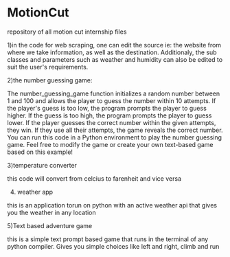 # MotionCut
repository of all motion cut internship files 




1)in the code for web scraping, one can edit the source ie: the website from where we take information, as well as the destination.
Additionaly, the sub classes and parameters such as weather and humidity can also be edited to suit the user's requirements.




2)the number guessing game:

The number_guessing_game function initializes a random number between 1 and 100 and allows the player to guess the number within 10 attempts.
If the player's guess is too low, the program prompts the player to guess higher. If the guess is too high, the program prompts the player to guess lower.
If the player guesses the correct number within the given attempts, they win. If they use all their attempts, the game reveals the correct number.
You can run this code in a Python environment to play the number guessing game. Feel free to modify the game or create your own text-based game based on this example!




3)temperature converter 

this code will convert from celcius to farenheit and vice versa

4) weather app

this is an application torun on python with an active weather api that gives you the weather in any location


5)Text based adventure game

this is a simple text prompt based game that runs in the terminal of any python compiler. Gives you simple choices like left and right, climb and run



